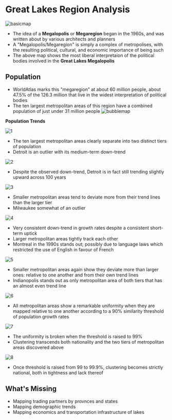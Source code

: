 
# Great Lakes Region Analysis

![basicmap](regionalmap.png)
- The idea of a **Megalopolis** or **Megaregion** began in the 1960s, and was written about by various architects and planners
- A "Megalopolis/Megaregion" is simply a complex of metropolises, with the resulting political, cultural, and economic importance of being such
- The above map shows the most liberal interpretaion of the political bodies involved in the **Great Lakes Megalopolis**

## Population

- WorldAtlas marks this "megaregion" at about 60 million people, about 47.5% of the 126.3 million that live in the widest interpretation of political bodies
- The ten largest metropolitan areas of this region have a combined population of just under 31 million people
![bubblemap](bubblemaptop10.png)

**Population Trends**

![1](trends1.png)
- The ten largest metropolitan areas clearly separate into two distinct tiers of population
- Detroit is an outlier with its medium-term down-trend


![2](trends2.png)
- Despite the observed down-trend, Detroit is in fact still trending slightly upward across 100 years


![3](trends3.png)
- Smaller metropolitan areas tend to deviate more from their trend lines than the larger tier
- Milwaukee somewhat of an outlier


![4](trends4.png)
- Very consistent down-trend in growth rates despite a consistent short-term uptick
- Larger metropolitan areas tightly track each other
- Montreal in the 1990s stands out; possibly due to language laws which restricted the use of English in favour of French


![5](trends5.png)
- Smaller metropolitan areas again show they deviate more than larger ones: relative to one another and from their own trend lines
- Indianopolis stands out as only metropolitan area of both tiers that has an almost even trend line


![6](90percent.png)
- All metropolitan areas show a remarkable uniformity when they are mapped relative to one another according to a 90% similarity threshold of population growth rates


![7](99percent.png)
- The uniformity is broken when the threshold is raised to 99%
- Clustering transcends both nationality and the two tiers of metropolitan areas discovered above


![8](99point9percent.png)
- Once threshold is raised from 99 to 99.9%, clustering becomes strictly national, both in tightness and lack thereof


## What's Missing
- Mapping trading partners by provnces and states
- Mapping demographic trends
- Mapping economics and transportation infrastructure of lakes
